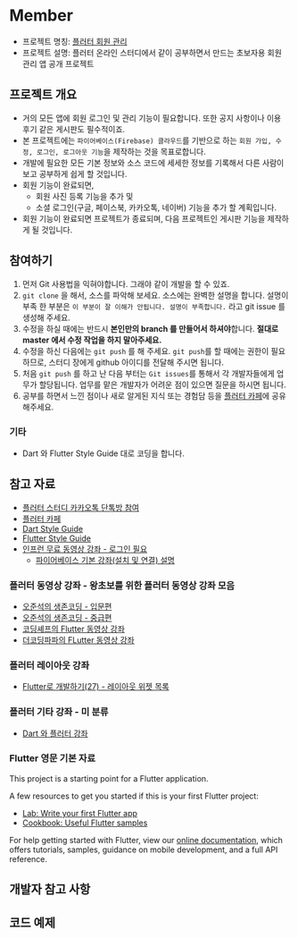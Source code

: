 # Member

* 프로젝트 명칭: [플러터 회원 관리](https://github.com/thruthesky/member)
* 프로젝트 설명: 플러터 온라인 스터디에서 같이 공부하면서 만드는 초보자용 회원 관리 앱 공개 프로젝트



## 프로젝트 개요

* 거의 모든 앱에 회원 로그인 및 관리 기능이 필요합니다. 또한 공지 사항이나 이용 후기 같은 게시판도 필수적이죠.
* 본 프로젝트에는 `파이어베이스(Firebase) 클라우드`를 기반으로 하는 `회원 가입, 수정, 로그인, 로그아웃 기능`을 제작하는 것을 목표로합니다.
* 개발에 필요한 모든 기본 정보와 소스 코드에 세세한 정보를 기록해서 다른 사람이 보고 공부하게 쉽게 할 것입니다.
* 회원 기능이 완료되면,
  * 회원 사진 등록 기능을 추가 및
  * 소셜 로그인(구글, 페이스북, 카카오톡, 네이버) 기능을 추가 할 계획입니다.
* 회원 기능이 완료되면 프로젝트가 종료되며, 다음 프로젝트인 게시판 기능을 제작하게 될 것입니다.

## 참여하기

1. 먼저 Git 사용법을 익혀야합니다. 그래야 같이 개발을 할 수 있죠.
2. `git clone` 을 해서, 소스를 파악해 보세요. 소스에는 완벽한 설명을 합니다. 설명이 부족 한 부분은 `이 부분이 잘 이해가 안됩니다. 설명이 부족합니다.` 라고 git issue 를 생성해 주세요.
3. 수정을 하실 때에는 반드시 **본인만의 branch 를 만들어서 하셔야**합니다. **절대로 master 에서 수정 작업을 하지 말아주세요.**
4. 수정을 하신 다음에는 `git push` 를 해 주세요. `git push`를 할 때에는 권한이 필요하므로, 스터디 장에게 github 아이디를 전달해 주시면 됩니다.
5. 처음 `git push` 를 하고 난 다음 부터는 `Git issues`를 통해서 각 개발자들에게 업무가 할당됩니다. 업무를 맡은 개발자가 어려운 점이 있으면 질문을 하시면 됩니다.
6. 공부를 하면서 느낀 점이나 새로 알게된 지식 또는 경험담 등을 [플러터 카페](https://cafe.naver.com/ionic2)에 공유해주세요.

### 기타

* Dart 와 Flutter Style Guide 대로 코딩을 합니다.

## 참고 자료

* [플러터 스터디 카카오톡 단톡방 참여](https://open.kakao.com/o/g20m41Mb)
* [플러터 카페](https://cafe.naver.com/ionic2)
* [Dart Style Guide](https://dart.dev/guides/language/effective-dart)
* [Flutter Style Guide](https://github.com/flutter/flutter/wiki/Style-guide-for-Flutter-repo)
* [인프런 무료 동영상 강좌 - 로그인 필요](https://www.inflearn.com/course/flutter-netflix-clone-app/lecture/37516)
  * [파이어베이스 기본 강좌(설치 및 연결) 설명](https://www.inflearn.com/course/flutter-netflix-clone-app/lecture/37790)

### 플러터 동영상 강좌 - 왕초보를 위한 플러터 동영상 강좌 모음

* [오준석의 생존코딩 - 입문편](https://www.youtube.com/watch?v=lRbZsBvG9Ig&list=PLxTmPHxRH3VUueVvEnrP8qxHAP5x9XAPv)
* [오준석의 생존코딩 - 중급편](https://www.youtube.com/watch?v=ei8TX-uqP6E&list=PLxTmPHxRH3VWLY-eyQuV1C_IbIQlCXEhe)
* [코딩셰프의 Flutter 동영상 강좌](https://www.youtube.com/channel/UC_2ge45JCuJH1z6VYt4iCgQ)
* [더코딩파파의 FLutter 동영상 강좌](https://www.youtube.com/channel/UCUH2DSbsNUz2sW3kBNn4ibw)

### 플러터 레이아웃 강좌

* [Flutter로 개발하기(27) - 레이아웃 위젯 목록](https://bsscco.github.io/posts/flutter-layout-widgets/)

### 플러터 기타 강좌 - 미 분류

* [Dart 와 플러터 강좌](https://bsscco.github.io/posts/)

### Flutter 영문 기본 자료

This project is a starting point for a Flutter application.

A few resources to get you started if this is your first Flutter project:

- [Lab: Write your first Flutter app](https://flutter.dev/docs/get-started/codelab)
- [Cookbook: Useful Flutter samples](https://flutter.dev/docs/cookbook)

For help getting started with Flutter, view our
[online documentation](https://flutter.dev/docs), which offers tutorials,
samples, guidance on mobile development, and a full API reference.



## 개발자 참고 사항

## 코드 예제
